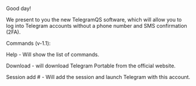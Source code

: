 Good day!

We present to you the new TelegramQS software, which will allow you to log into Telegram accounts without a phone number and SMS confirmation (2FA).

Commands (v-1.1):

Help - Will show the list of commands.

Download - will download Telegram Portable from the official website.

Session add #<Archive name.zip> - Will add the session and launch Telegram with this account.
